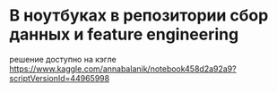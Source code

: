 # В ноутбуках в репозитории сбор данных и feature engineering
решение доступно на кэгле
https://www.kaggle.com/annabalanik/notebook458d2a92a9?scriptVersionId=44965998

